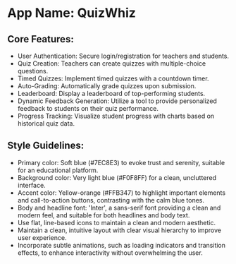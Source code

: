 # **App Name**: QuizWhiz

## Core Features:

- User Authentication: Secure login/registration for teachers and students.
- Quiz Creation: Teachers can create quizzes with multiple-choice questions.
- Timed Quizzes: Implement timed quizzes with a countdown timer.
- Auto-Grading: Automatically grade quizzes upon submission.
- Leaderboard: Display a leaderboard of top-performing students.
- Dynamic Feedback Generation: Utilize a tool to provide personalized feedback to students on their quiz performance.
- Progress Tracking: Visualize student progress with charts based on historical quiz data.

## Style Guidelines:

- Primary color: Soft blue (#7EC8E3) to evoke trust and serenity, suitable for an educational platform.
- Background color: Very light blue (#F0F8FF) for a clean, uncluttered interface.
- Accent color: Yellow-orange (#FFB347) to highlight important elements and call-to-action buttons, contrasting with the calm blue tones.
- Body and headline font: 'Inter', a sans-serif font providing a clean and modern feel, and suitable for both headlines and body text.
- Use flat, line-based icons to maintain a clean and modern aesthetic.
- Maintain a clean, intuitive layout with clear visual hierarchy to improve user experience.
- Incorporate subtle animations, such as loading indicators and transition effects, to enhance interactivity without overwhelming the user.